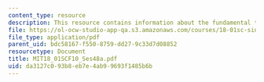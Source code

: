 ```yaml
---
content_type: resource
description: This resource contains information about the fundamental theorem of calculus.
file: https://ol-ocw-studio-app-qa.s3.amazonaws.com/courses/18-01sc-single-variable-calculus-fall-2010/da3127c093b8eb7e4ab99693f1485b6b_MIT18_01SCF10_Ses48a.pdf
file_type: application/pdf
parent_uid: bdc58167-f550-8759-dd27-9c33d7d08852
resourcetype: Document
title: MIT18_01SCF10_Ses48a.pdf
uid: da3127c0-93b8-eb7e-4ab9-9693f1485b6b
---
```

